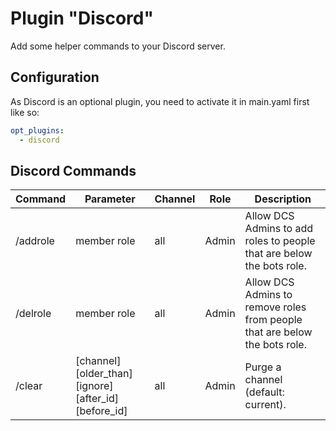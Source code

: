 # Plugin "Discord"
Add some helper commands to your Discord server.

## Configuration
As Discord is an optional plugin, you need to activate it in main.yaml first like so:
```yaml
opt_plugins:
  - discord
```

## Discord Commands

| Command  | Parameter                                              | Channel | Role      | Description                                                                |
|----------|--------------------------------------------------------|---------|-----------|----------------------------------------------------------------------------|
| /addrole | member role                                            | all     | Admin     | Allow DCS Admins to add roles to people that are below the bots role.      |
| /delrole | member role                                            | all     | Admin     | Allow DCS Admins to remove roles from people that are below the bots role. |
| /clear   | [channel] [older_than] [ignore] [after_id] [before_id] | all     | Admin     | Purge a channel (default: current).                                        |
